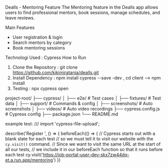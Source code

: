Dealls - Mentoring Feature
The Mentoring feature in the Dealls app allows users to find professional mentors, book sessions, manage schedules, and leave reviews.

Main Features
- User registration & login
- Search mentors by category
- Book mentoring sessions

Technologi Used : Cypress
How to Run
1. Clone the Repository : git clone https://github.com/kikimiratania/dealls.git
2. Install Dependency : npm install cypress --save -dev , cd client  --> npm install
3. Testing : npx cypress open


project-root/
├── cypress/
│   ├── e2e/                # Test cases
│   ├── fixtures/           # Test data
│   ├── support/            # Commands & config
│   ├── screenshots/        # Auto screenshots
│   ├── videos/             # Auto video recordings
├── cypress.config.js       # Cypress config
├── package.json
└── README.md


example test:
/// <reference types="cypress" />
import 'cypress-file-upload';

describe('Register ', () => {
  beforeEach(() => {
    // Cypress starts out with a blank slate for each test
    // so we must tell it to visit our website with the `cy.visit()` command.
    // Since we want to visit the same URL at the start of all our tests,
    // we include it in our beforeEach function so that it runs before each test
    cy.visit('https://job-portal-user-dev-skx7zw44dq-et.a.run.app/mentoring')
  })
